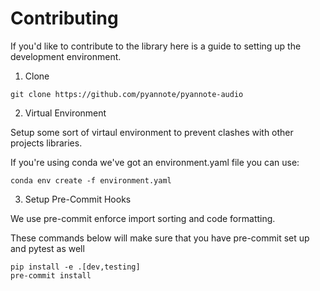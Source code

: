 # Contributing

If you'd like to contribute to the library here is a guide to setting up the development environment.

1. Clone

```
git clone https://github.com/pyannote/pyannote-audio
```

2. Virtual Environment

Setup some sort of virtaul environment to prevent clashes with other projects libraries.

If you're using conda we've got an environment.yaml file you can use:

```
conda env create -f environment.yaml
```

3. Setup Pre-Commit Hooks

We use pre-commit enforce import sorting and code formatting.

These commands below will make sure that you have pre-commit set up and pytest as well

```
pip install -e .[dev,testing]
pre-commit install
```
